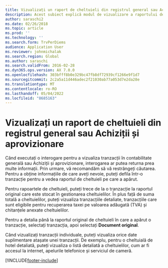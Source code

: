 ```yaml
---
title: Vizualizați un raport de cheltuieli din registrul general sau Achiziții și aprovizionare
description: Acest subiect explică modul de vizualizare a raportului de cheltuieli original pe care a apărut o tranzacție.
author: saraschi2
ms.date: 02/26/2018
ms.topic: article
ms.prod: ''
ms.technology: ''
ms.search.form: TrvPerDiems
audience: Application User
ms.reviewer: johnmichalak
ms.search.region: Global
ms.author: saraschi
ms.search.validFrom: 2016-02-28
ms.dyn365.ops.version: AX 7.0.0
ms.openlocfilehash: 303bfff8b0e329bc47fb8df72939cf1266e9f1d7
ms.sourcegitcommit: 2c2a5a11d446adec2f21030ab77a053d7e2da28e
ms.translationtype: MT
ms.contentlocale: ro-RO
ms.lasthandoff: 05/04/2022
ms.locfileid: "8685163"
---
```

# <a name="view-an-expense-report-from-general-ledger-or-procurement-and-sourcing"></a>Vizualizați un raport de cheltuieli din registrul general sau Achiziții și aprovizionare

Când executați o interogare pentru a vizualiza tranzacții în contabilitate generală sau Achiziții și aprovizionare, interogarea ar putea returna prea multe informații. Prin urmare, vă recomandăm să vă restrângeți căutarea. Pentru a obține informațiile de care aveți nevoie, puteți defila într-o tranzacție pentru a vedea raportul de cheltuieli pe care a apărut.

Pentru rapoartele de cheltuieli, puteți trece de la o tranzacție la raportul original care este stocat în gestionarea cheltuielilor. În plus față de suma totală a cheltuielilor, puteți vizualiza tranzacțiile detaliate, tranzacțiile care sunt eligibile pentru recuperarea taxei pe valoarea adăugată (TVA) și chitanțele anexate cheltuielilor.

Pentru a detalia până la raportul original de cheltuieli în care a apărut o tranzacție, selectați tranzacția, apoi selectați **Document original**.

Când vizualizați tranzacții individuale, puteți vizualiza orice date suplimentare atașate unei tranzacții. De exemplu, pentru o cheltuială de hotel detaliată, puteți vizualiza o listă detaliată a cheltuielilor, cum ar fi accesul la internet, apelurile telefonice și serviciul de cameră.


[!INCLUDE[footer-include](../includes/footer-banner.md)]
